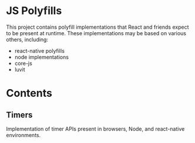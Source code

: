 # JS Polyfills
This project contains polyfill implementations that React and friends expect to be present at runtime. These implementations may be based on various others, including:
* react-native polyfills
* node implementations
* core-js
* luvit

# Contents

## Timers
Implementation of timer APIs present in browsers, Node, and react-native environments.